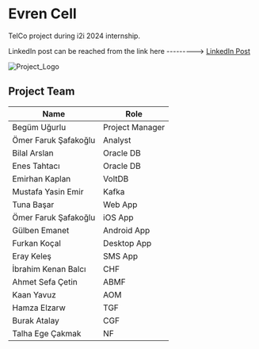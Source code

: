 # Evren Cell

TelCo project during i2i 2024 internship.

LinkedIn post can be reached from the link here ---------> [LinkedIn Post](https://www.linkedin.com/posts/begum-ugurlu_online-charging-system-project-begum-ugurlu-activity-7231321564045033472-BdcB?utm_source=share&utm_medium=member_android)

![Project_Logo](https://github.com/i2i-Interns-2024/Evren-Cell/blob/main/DesktopApp%2Fsrc%2Fmain%2Fresources%2Flogo.jpg)

## Project Team

| Name                        | Role                      |
|-----------------------------|---------------------------|
| Begüm Uğurlu                | Project Manager           |
| Ömer Faruk Şafakoğlu        | Analyst                   |
| Bilal Arslan                | Oracle DB                 |
| Enes Tahtacı                | Oracle DB                 |
| Emirhan Kaplan              | VoltDB                    |
| Mustafa Yasin Emir          | Kafka                     |
| Tuna Başar                  | Web App                   |
| Ömer Faruk Şafakoğlu        | iOS App                   |
| Gülben Emanet               | Android App               |
| Furkan Koçal                | Desktop App               |
| Eray Keleş                  | SMS App                   |
| İbrahim Kenan Balcı         | CHF                   |
| Ahmet Sefa Çetin            | ABMF                   |
| Kaan Yavuz                  | AOM                    |
| Hamza Elzarw                | TGF                       |
| Burak Atalay                | CGF                       |
| Talha Ege Çakmak            | NF                        | 
